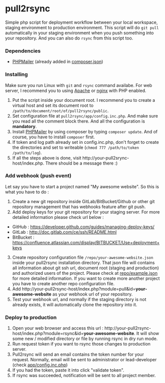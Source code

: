 # pull2rsync
Simple php script for deployment workflow between your local workspace, staging environment to production environment. This script will do  `git pull` automatically in your staging environment when you push something into your repository. And you can also do `rsync` from this script too.

### Dependencies
 - [PHPMailer](https://github.com/PHPMailer/PHPMailer) (already added in [composer.json](composer.json))

### Installing
Make sure you run Linux with `git` and `rsync` command availabe. For web server, I recommend you to using [Apache](http://apache.org/) or [nginx](http://nginx.org) with PHP enabled.

 1. Put the script inside your document root. I recommend you to create a virtual host and set its document root to `/path/to/document/root/of/pull2rsync/public`.
 2. Set configuration file at `pull2rsync/app/config.inc.php`. And make sure you read all the comment block there. And all the configuration is **mandatory**.
 3. Install [PHPMailer](https://github.com/PHPMailer/PHPMailer) by using composer by typing `composer update`. And of course, you have to install `composer` first.
 4. If token and log path already set in config.inc.php, don't forget to create the directories and set to writeable (`chmod 777 /path/to/token /path/to/log`).
 5. If all the steps above is done, visit http://your-pull2srync-host/index.php. There should be a message there :)

### Add webhook (push event)
Let say you have to start a project named "My awesome website". So this is what you have to do :

 1. Create a new git repository inside GitLab/BitBucket/Github or other git repository management that has webhooks feature after git push.
 2. Add deploy keys for your git repository for your staging server. For more detailed information please check url below :
  * GitHub : https://developer.github.com/guides/managing-deploy-keys/
  * GitLab : http://doc.gitlab.com/ce/ssh/README.html
  * BitBucket : https://confluence.atlassian.com/display/BITBUCKET/Use+deployment+keys
 3. Create repository configuration file  `/repo/your-awesome-website.json` inside your pull2rsync installation directory. That json file will contains all information about git ssh url, document root (staging and production) and authorized users of the project. Please check at [repo/example.json](repo/example.json) for more detailed information. If you want to create more another project you have to create another repo configuration file.
 4. Add http://your-pull2rsync-host/index.php?module=pull&id=**your-awesome-website** as your webhook url of your repository.
 5. Test your webhook url, and normally if the staging directory is not already exists, it will automatically clone the repository into it.

### Deploy to production
1. Open your web browser and access this url : http://your-pull2rsync-host/index.php?module=rsync&id=**your-awesome-website**. It will show some new / modified directory or file by running rsync in dry run mode.
2. Run request token if you want to rsync those changes to production server.
3. Pull2rsync will send an email contains the token number for your request. Normally, email will be sent to administrator or lead-developer (check [app/config.inc.php](app/config.inc.php))
4. If you had the token, paste it into click "validate token".
5. If rsync was succeeded, notification will be sent to all project member. 

